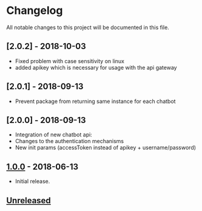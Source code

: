 # Changelog
All notable changes to this project will be documented in this file.


## [2.0.2] - 2018-10-03
- Fixed problem with case sensitivity on linux
- added apikey which is necessary for usage with the api gateway

## [2.0.1] - 2018-09-13
- Prevent package from returning same instance for each chatbot

## [2.0.0] - 2018-09-13
- Integration of new chatbot api:
- Changes to the authentication mechanisms
- New init params (accessToken instead of apikey + username/password)

## [1.0.0] - 2018-06-13

- Initial release.

## [Unreleased]
<!--
"### Added" for new features.
"### Changed" for changes in existing functionality.
"### Deprecated" for soon-to-be removed features.
"### Removed" for now removed features.
"### Fixed" for any bug fixes.
"### Security" in case of vulnerabilities.
-->

[Unreleased]: https://github.com/digipolisantwerp/chatbot_service_nodejs/compare/v1.0.0...HEAD
[1.0.0]: https://github.com/digipolisantwerp/chatbot_service_nodejs/compare/v0.3.0...v1.0.0
